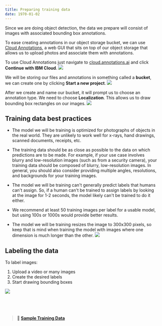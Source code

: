 ```yaml
---
title: Preparing training data
date: 1970-01-02
---
```

Since we are doing object detection, the data we prepare will consist of images with associated bounding box annotations.

To ease creating annotations in our object storage bucket, we can use [Cloud Annotations](https://cloud.annotations.ai), a web GUI that sits on top of our object storage that allows us to upload photos and associate them with annotations.

To use Cloud Annotations just navigate to [cloud.annotations.ai](https://cloud.annotations.ai) and click **Continue with IBM Cloud**.
![](https://d2mxuefqeaa7sj.cloudfront.net/s_E7D1C1E8D801F89315B72C10AD83AE795982C7EB84F7BA48CECD8A576B02D6CC_1539807682825_Screen+Shot+2018-10-17+at+4.21.05+PM.png)

We will be storing our files and annotations in something called a **bucket**, we can create one by clicking **Start a new  project**.
![](assets/create_bucket.png)

After we create and name our bucket, it will prompt us to choose an annotation type. We need to choose **Localization**. This allows us to draw bounding box rectangles on our images.
![](assets/type_prompt.png)

## Training data best practices
* The model we will be training is optimized for photographs of objects in the real world. They are unlikely to work well for x-rays, hand drawings, scanned documents, receipts, etc.

* The training data should be as close as possible to the data on which predictions are to be made. For example, if your use case involves blurry and low-resolution images (such as from a security camera), your training data should be composed of blurry, low-resolution images. In general, you should also consider providing multiple angles, resolutions, and backgrounds for your training images.

* The model we will be training can't generally predict labels that humans can't assign. So, if a human can't be trained to assign labels by looking at the image for 1-2 seconds, the model likely can't be trained to do it either.

* We recommend at least 50 training images per label for a usable model, but using 100s or 1000s would provide better results.

* The model we will be training resizes the image to 300x300 pixels, so keep that is mind when training the model with images where one dimension is much longer than the other.
![](assets/image_shrink.png)

## Labeling the data
To label images:
1. Upload a video or many images
2. Create the desired labels
3. Start drawing bounding boxes

![](assets/localization.png)

## &nbsp;
> **📁 [Sample Training Data](https://ibm.box.com/v/counting-cars-training)**

